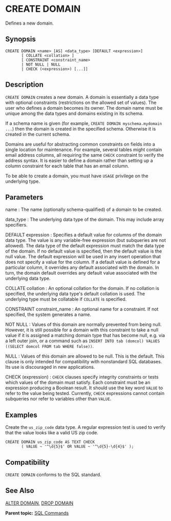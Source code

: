 # CREATE DOMAIN 

Defines a new domain.

## <a id="section2"></a>Synopsis 

``` {#sql_command_synopsis}
CREATE DOMAIN <name> [AS] <data_type> [DEFAULT <expression>]
       [ COLLATE <collation> ] 
       [ CONSTRAINT <constraint_name>
       | NOT NULL | NULL 
       | CHECK (<expression>) [...]]
```

## <a id="section3"></a>Description 

`CREATE DOMAIN` creates a new domain. A domain is essentially a data type with optional constraints \(restrictions on the allowed set of values\). The user who defines a domain becomes its owner. The domain name must be unique among the data types and domains existing in its schema.

If a schema name is given \(for example, `CREATE DOMAIN myschema.mydomain ...`\) then the domain is created in the specified schema. Otherwise it is created in the current schema.

Domains are useful for abstracting common constraints on fields into a single location for maintenance. For example, several tables might contain email address columns, all requiring the same `CHECK` constraint to verify the address syntax. It is easier to define a domain rather than setting up a column constraint for each table that has an email column.

To be able to create a domain, you must have `USAGE` privilege on the underlying type.

## <a id="section4"></a>Parameters 

name
:   The name \(optionally schema-qualified\) of a domain to be created.

data\_type
:   The underlying data type of the domain. This may include array specifiers.

DEFAULT expression
:   Specifies a default value for columns of the domain data type. The value is any variable-free expression \(but subqueries are not allowed\). The data type of the default expression must match the data type of the domain. If no default value is specified, then the default value is the null value. The default expression will be used in any insert operation that does not specify a value for the column. If a default value is defined for a particular column, it overrides any default associated with the domain. In turn, the domain default overrides any default value associated with the underlying data type.

COLLATE collation
:   An optional collation for the domain. If no collation is specified, the underlying data type's default collation is used. The underlying type must be collatable if `COLLATE` is specified.

CONSTRAINT constraint\_name
:   An optional name for a constraint. If not specified, the system generates a name.

NOT NULL
:   Values of this domain are normally prevented from being null. However, it is still possible for a domain with this constraint to take a null value if it is assigned a matching domain type that has become null, e.g. via a left outer join, or a command such as `INSERT INTO tab (domcol) VALUES ((SELECT domcol FROM tab WHERE false))`.

NULL
:   Values of this domain are allowed to be null. This is the default. This clause is only intended for compatibility with nonstandard SQL databases. Its use is discouraged in new applications.

CHECK \(expression\)
:   `CHECK` clauses specify integrity constraints or tests which values of the domain must satisfy. Each constraint must be an expression producing a Boolean result. It should use the key word `VALUE` to refer to the value being tested. Currently, `CHECK` expressions cannot contain subqueries nor refer to variables other than `VALUE`.

## <a id="section5"></a>Examples 

Create the `us_zip_code` data type. A regular expression test is used to verify that the value looks like a valid US zip code.

```
CREATE DOMAIN us_zip_code AS TEXT CHECK 
       ( VALUE ~ '^\d{5}$' OR VALUE ~ '^\d{5}-\d{4}$' );
```

## <a id="section6"></a>Compatibility 

`CREATE DOMAIN` conforms to the SQL standard.

## <a id="section7"></a>See Also 

[ALTER DOMAIN](ALTER_DOMAIN.html), [DROP DOMAIN](DROP_DOMAIN.html)

**Parent topic:** [SQL Commands](../sql_commands/sql_ref.html)

